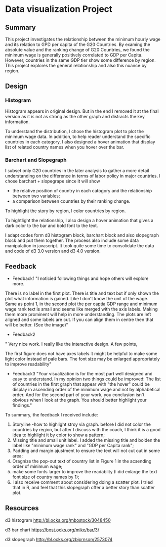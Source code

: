 Data visualization Project
==============

## Summary

This project investigates the relationship between the minimum hourly wage and its relation to GPD per capita of the G20 Countries. By examing the absolute value and the ranking change of G20 Countries, we found the minimum wage is generally positively correlated to GDP per Capita. However, countries in the same GDP tier show some difference by region. This project explores the general relationship and also this nuance by region.

## Design

### Histogram

Histogram appears in original design. But in the end I removed it at the final version as it is not as strong as the other graph and distracts the key information.

To understand the distribution, I chose the histogram plot to plot the minimum wage data. In addition, to help reader understand the specific countries in each category, I also designed a hover animation that display list of related country names when you hover over the bar. 

### Barchart and Slopegraph
I subset only G20 countries in the later analysis to gather a more detail understanding on the difference in terms of labor policy in major countries. I chose
barchart + slopegrape since it will show 

- the relative position of country in each catogory and the relationship between two variables; 
- a comparison between countries by their ranking change. 

To highlight the story by region, I color countries by region. 

To hightlight the relationship, I also design a hover animation that gives a dark color to the bar and bold font to the text.

I adapt codes form d3 histogram block, barchart block and also slopegraph block and put them together. The process also include some data manipulation in javascript. It took quite some time to consolidate the data and code of d3 3.0 version and d3 4.0 version.

## Feedback 

- Feedback1
"I noticied following things and hope others will explore more.

There is no label in the first plot. There is title and text but if only shown the plot what information is gained. Like I don't know the unit of the wage.
Same as point 1, in the second plot the per captia GDP range and minimum wage rank text is small and seems like merged with the axis labels. Making them more prominent will help in more understanding.
The plots are left aligned and some labels are cut. If you can align them in centre then that will be better. (See the image)"

- Feedback2

"
Very nice work. I really like the interactive design. A few points,

The first figure does not have axes labels
It might be helpful to make some light color instead of pale bars.
The font size may be enlarged appropriately to improve readability"

- Feedback3
"Your visualization is for the most part well designed and easy to understand.
In my opinion two things could be improved:
The list of countries in the first graph that appear with "the hover" could be display in  ascending order of the minimum wage and not by alphabetical order.
And for the second part of your work, you conclusion isn't obvious when I look at the graph. You should better highlight your findings."

To summary, the feedback I received include:

1. Storyline -how to highlight stroy via graph. before I did not color the countries by region, but after I discuss with the coach, I think it is a good idea to highlight it by color to show a pattern;
2. Missing title and small unit label. I added the missing title and bolden the label like "minimum wage rank" and "GDP per Capita rank";
3. Padding and margin ajustment to ensure the text will not cut out in some area;
4. Oragnize the pop-out text of country list in Figure 1 in the acsending order of minimum wage;
5. make some fonts larger to improve the readablity (I did enlarge the text font size of country names by 1);
6. I also receive comment about considering doing a scatter plot. I tried that in R, and feel that this slopegraph offer a better story than scatter plot.

## Resources 

d3 histogram
<http://bl.ocks.org/mbostock/3048450>

d3 bar chart 
<https://bost.ocks.org/mike/bar/3/>

d3 slopegraph
<http://bl.ocks.org/zbjornson/2573074>
